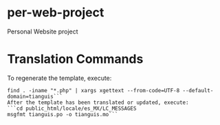 # per-web-project
Personal Website  project
# Translation Commands
To regenerate the template, execute:
```cd public_html
find . -iname "*.php" | xargs xgettext --from-code=UTF-8 --default-domain=tianguis```
After the template has been translated or updated, execute:
```cd public_html/locale/es_MX/LC_MESSAGES
msgfmt tianguis.po -o tianguis.mo```